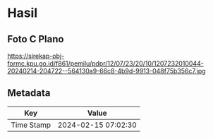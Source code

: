 # Hasil

## Foto C Plano

https://sirekap-obj-formc.kpu.go.id/f861/pemilu/pdpr/12/07/23/20/10/1207232010044-20240214-204722--564130a9-66c8-4b9d-9913-048f75b356c7.jpg


## Metadata

| Key        | Value               |
| ---------- | ------------------- |
| Time Stamp | 2024-02-15 07:02:30 |



